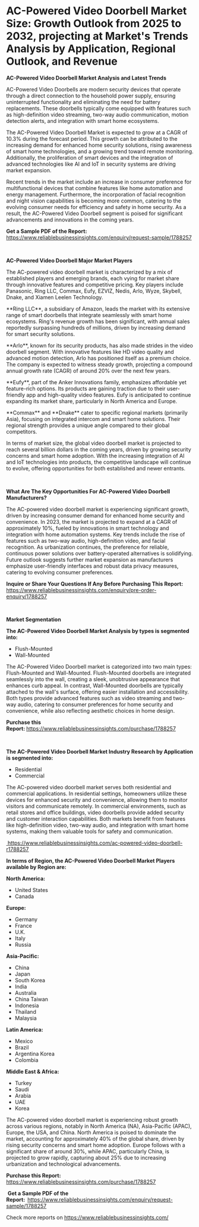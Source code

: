 <p><h1>AC-Powered Video Doorbell Market Size: Growth Outlook from 2025 to 2032, projecting at Market's Trends Analysis by Application, Regional Outlook, and Revenue</h1></p><p><strong>AC-Powered Video Doorbell Market Analysis and Latest Trends</strong></p>
<p><p>AC-Powered Video Doorbells are modern security devices that operate through a direct connection to the household power supply, ensuring uninterrupted functionality and eliminating the need for battery replacements. These doorbells typically come equipped with features such as high-definition video streaming, two-way audio communication, motion detection alerts, and integration with smart home ecosystems. </p><p>The AC-Powered Video Doorbell Market is expected to grow at a CAGR of 10.3% during the forecast period. This growth can be attributed to the increasing demand for enhanced home security solutions, rising awareness of smart home technologies, and a growing trend toward remote monitoring. Additionally, the proliferation of smart devices and the integration of advanced technologies like AI and IoT in security systems are driving market expansion. </p><p>Recent trends in the market include an increase in consumer preference for multifunctional devices that combine features like home automation and energy management. Furthermore, the incorporation of facial recognition and night vision capabilities is becoming more common, catering to the evolving consumer needs for efficiency and safety in home security. As a result, the AC-Powered Video Doorbell segment is poised for significant advancements and innovations in the coming years.</p></p>
<p><strong>Get a Sample PDF of the Report:&nbsp;</strong> <a href="https://www.reliablebusinessinsights.com/enquiry/request-sample/1788257?utm_campaign=2094&utm_medium=2&utm_source=Github&utm_content=ia&utm_term=13022025&utm_id=ac-powered-video-doorbell">https://www.reliablebusinessinsights.com/enquiry/request-sample/1788257</a></p>
<p>&nbsp;</p>
<p><strong>AC-Powered Video Doorbell Major Market Players</strong></p>
<p><p>The AC-powered video doorbell market is characterized by a mix of established players and emerging brands, each vying for market share through innovative features and competitive pricing. Key players include Panasonic, Ring LLC, Commax, Eufy, EZVIZ, Nedis, Arlo, Wyze, Skybell, Dnake, and Xiamen Leelen Technology. </p><p>**Ring LLC**, a subsidiary of Amazon, leads the market with its extensive range of smart doorbells that integrate seamlessly with smart home ecosystems. Ring's revenue growth has been significant, with annual sales reportedly surpassing hundreds of millions, driven by increasing demand for smart security solutions.</p><p>**Arlo**, known for its security products, has also made strides in the video doorbell segment. With innovative features like HD video quality and advanced motion detection, Arlo has positioned itself as a premium choice. The company is expected to witness steady growth, projecting a compound annual growth rate (CAGR) of around 20% over the next few years.</p><p>**Eufy**, part of the Anker Innovations family, emphasizes affordable yet feature-rich options. Its products are gaining traction due to their user-friendly app and high-quality video features. Eufy is anticipated to continue expanding its market share, particularly in North America and Europe.</p><p>**Commax** and **Dnake** cater to specific regional markets (primarily Asia), focusing on integrated intercom and smart home solutions. Their regional strength provides a unique angle compared to their global competitors.</p><p>In terms of market size, the global video doorbell market is projected to reach several billion dollars in the coming years, driven by growing security concerns and smart home adoption. With the increasing integration of AI and IoT technologies into products, the competitive landscape will continue to evolve, offering opportunities for both established and newer entrants.</p></p>
<p>&nbsp;</p>
<p><strong>What Are The Key Opportunities For AC-Powered Video Doorbell Manufacturers?</strong></p>
<p><p>The AC-powered video doorbell market is experiencing significant growth, driven by increasing consumer demand for enhanced home security and convenience. In 2023, the market is projected to expand at a CAGR of approximately 10%, fueled by innovations in smart technology and integration with home automation systems. Key trends include the rise of features such as two-way audio, high-definition video, and facial recognition. As urbanization continues, the preference for reliable, continuous power solutions over battery-operated alternatives is solidifying. Future outlook suggests further market expansion as manufacturers emphasize user-friendly interfaces and robust data privacy measures, catering to evolving consumer preferences.</p></p>
<p><strong>Inquire or Share Your Questions If Any Before Purchasing This Report:</strong> <a href="https://www.reliablebusinessinsights.com/enquiry/pre-order-enquiry/1788257?utm_campaign=2094&utm_medium=2&utm_source=Github&utm_content=ia&utm_term=13022025&utm_id=ac-powered-video-doorbell">https://www.reliablebusinessinsights.com/enquiry/pre-order-enquiry/1788257</a></p>
<p>&nbsp;</p>
<p><strong>Market Segmentation</strong></p>
<p><strong>The AC-Powered Video Doorbell Market Analysis by types is segmented into:</strong></p>
<p><ul><li>Flush-Mounted</li><li>Wall-Mounted</li></ul></p>
<p><p>The AC-Powered Video Doorbell market is categorized into two main types: Flush-Mounted and Wall-Mounted. Flush-Mounted doorbells are integrated seamlessly into the wall, creating a sleek, unobtrusive appearance that enhances curb appeal. In contrast, Wall-Mounted doorbells are typically attached to the wall's surface, offering easier installation and accessibility. Both types provide advanced features such as video streaming and two-way audio, catering to consumer preferences for home security and convenience, while also reflecting aesthetic choices in home design.</p></p>
<p><strong>Purchase this Report:&nbsp;</strong><a href="https://www.reliablebusinessinsights.com/purchase/1788257?utm_campaign=2094&utm_medium=2&utm_source=Github&utm_content=ia&utm_term=13022025&utm_id=ac-powered-video-doorbell">https://www.reliablebusinessinsights.com/purchase/1788257</a></p>
<p>&nbsp;</p>
<p><strong>The AC-Powered Video Doorbell Market Industry Research by Application is segmented into:</strong></p>
<p><ul><li>Residential</li><li>Commercial</li></ul></p>
<p><p>The AC-powered video doorbell market serves both residential and commercial applications. In residential settings, homeowners utilize these devices for enhanced security and convenience, allowing them to monitor visitors and communicate remotely. In commercial environments, such as retail stores and office buildings, video doorbells provide added security and customer interaction capabilities. Both markets benefit from features like high-definition video, two-way audio, and integration with smart home systems, making them valuable tools for safety and communication.</p></p>
<p><a href="https://www.reliablebusinessinsights.com/ac-powered-video-doorbell-r1788257?utm_campaign=2094&utm_medium=2&utm_source=Github&utm_content=ia&utm_term=13022025&utm_id=ac-powered-video-doorbell">&nbsp;https://www.reliablebusinessinsights.com/ac-powered-video-doorbell-r1788257</a></p>
<p><strong>In terms of Region, the AC-Powered Video Doorbell Market Players available by Region are:</strong></p>
<p>
    <p> <strong> North America: </strong>
        <ul>
            <li>United States</li>
            <li>Canada</li>
        </ul>
        </p> 
    <p> <strong> Europe: </strong>
        <ul>
            <li>Germany</li>
            <li>France</li>
            <li>U.K.</li>
            <li>Italy</li>
            <li>Russia</li>
        </ul>
        </p> 
    <p> <strong> Asia-Pacific: </strong>
        <ul>
            <li>China</li>
            <li>Japan</li>
            <li>South Korea</li>
            <li>India</li>
            <li>Australia</li>
            <li>China Taiwan</li>
            <li>Indonesia</li>
            <li>Thailand</li>
            <li>Malaysia</li>
        </ul>
        </p> 
    <p> <strong> Latin America: </strong>
        <ul>
            <li>Mexico</li>
            <li>Brazil</li>
            <li>Argentina Korea</li>
            <li>Colombia</li>
        </ul>
        </p> 
    <p> <strong> Middle East & Africa: </strong>
        <ul>
            <li>Turkey</li>
            <li>Saudi</li>
            <li>Arabia</li>
            <li>UAE</li>
            <li>Korea</li>
        </ul>
    </p>
    </p>
<p><p>The AC-powered video doorbell market is experiencing robust growth across various regions, notably in North America (NA), Asia-Pacific (APAC), Europe, the USA, and China. North America is poised to dominate the market, accounting for approximately 40% of the global share, driven by rising security concerns and smart home adoption. Europe follows with a significant share of around 30%, while APAC, particularly China, is projected to grow rapidly, capturing about 25% due to increasing urbanization and technological advancements.</p></p>
<p><strong>Purchase this Report: </strong><a href="https://www.reliablebusinessinsights.com/purchase/1788257?utm_campaign=2094&utm_medium=2&utm_source=Github&utm_content=ia&utm_term=13022025&utm_id=ac-powered-video-doorbell">https://www.reliablebusinessinsights.com/purchase/1788257</a></p>
<p>&nbsp;<strong>Get a Sample PDF of the Report:&nbsp;&nbsp;</strong><a href="https://www.reliablebusinessinsights.com/enquiry/request-sample/1788257?utm_campaign=2094&utm_medium=2&utm_source=Github&utm_content=ia&utm_term=13022025&utm_id=ac-powered-video-doorbell">https://www.reliablebusinessinsights.com/enquiry/request-sample/1788257</a></p>
<p><strong></strong></p>
<p>Check more reports on <a href="https://www.reliablebusinessinsights.com/?utm_campaign=2094&utm_medium=2&utm_source=Github&utm_content=ia&utm_term=13022025&utm_id=ac-powered-video-doorbell">https://www.reliablebusinessinsights.com/</a></p>